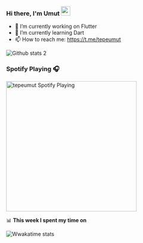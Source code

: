 ### Hi there, I'm Umut <a href="https://www.gautamkrishnar.com/" target="blank"><img src="https://media.giphy.com/media/hvRJCLFzcasrR4ia7z/giphy.gif" width="25px"></a>

- 🔭 I’m currently working on Flutter
- 🌱 I’m currently learning Dart
- 📫 How to reach me: https://t.me/tepeumut

![Github stats 2](https://github-readme-stats.vercel.app/api?username=tepeumut&show_icons=true&theme=vue-dark)

### Spotify Playing 🎧

[<img src="https://now-playing-tepeumut.vercel.app/api/spotify-playing" alt="tepeumut Spotify Playing" width="350" />](https://open.spotify.com/user/11184563810)

📊 **This week I spent my time on**

![Wwakatime stats](https://github-readme-stats-taupe-two.vercel.app/api/wakatime?username=tepeumut&hide_title=true&hide_border=true&langs_count=5)

